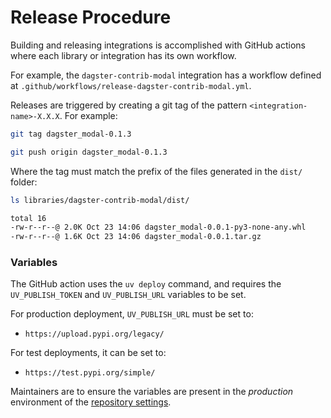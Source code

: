 # Release Procedure

Building and releasing integrations is accomplished with GitHub actions where each library or integration has its own workflow.

For example, the `dagster-contrib-modal` integration has a workflow defined at `.github/workflows/release-dagster-contrib-modal.yml`.

Releases are triggered by creating a git tag of the pattern `<integration-name>-X.X.X`. For example:

```sh
git tag dagster_modal-0.1.3
```

```sh
git push origin dagster_modal-0.1.3
```

Where the tag must match the prefix of the files generated in the `dist/` folder:

```sh
ls libraries/dagster-contrib-modal/dist/

total 16
-rw-r--r--@ 2.0K Oct 23 14:06 dagster_modal-0.0.1-py3-none-any.whl
-rw-r--r--@ 1.6K Oct 23 14:06 dagster_modal-0.0.1.tar.gz
```

### Variables

The GitHub action uses the `uv deploy` command, and requires the `UV_PUBLISH_TOKEN` and `UV_PUBLISH_URL` variables to be set.

For production deployment, `UV_PUBLISH_URL` must be set to:

- `https://upload.pypi.org/legacy/`

For test deployments, it can be set to:

- `https://test.pypi.org/simple/`

Maintainers are to ensure the variables are present in the _production_ environment of the [repository settings](https://github.com/dagster-io/community-integrations/settings).
